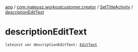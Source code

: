 [app](../../index.md) / [com.mateusz.workoutcustomer.creator](../index.md) / [SetTitleActivity](index.md) / [descriptionEditText](./description-edit-text.md)

# descriptionEditText

`lateinit var descriptionEditText: `[`EditText`](https://developer.android.com/reference/android/widget/EditText.html)